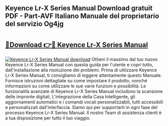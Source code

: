 ## Keyence Lr-X Series Manual Download gratuit PDF - Part-AVF Italiano Manuale del proprietario del servizio Og4jg

# <h2><a href="http://dffmq7.blite.top/?on=Keyence+Lr-X+Series+Manual">🔗Download 👉🔴 Keyence Lr-X Series Manual</a></h2>

[![Keyence Lr-X Series Manual download](https://i.imgur.com/lujVjoI.png)](http://dffmq7.blite.top/?on=Keyence+Lr-X+Series+Manual)
Ottieni il massimo dal tuo nuovo Keyence Lr-X Series Manual con questa guida per l'utente e copri tutto, dall'installazione alla risoluzione dei problemi. Prima di utilizzare Keyence Lr-X Series Manual, ti consigliamo di leggere attentamente questo Manuale. Fornisce istruzioni dettagliate su come impostare il prodotto, nonché informazioni su come utilizzare le sue varie funzioni e possibilità. Le funzionalità avanzate di Keyence Lr-X Series Manual includono la scansione delle impronte digitali, L'integrazione della Casa Intelligente, gli aggiornamenti automatici e i comandi vocali personalizzabili, tutti accessibili e personalizzati dall'interfaccia. Siamo qui per supportarti in ogni fase del processo Keyence Lr-X Series Manual. Il nostro Team di assistenza clienti è a tua disposizione per tutto il tuo viaggio.

